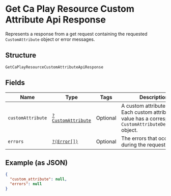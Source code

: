 
# Get Ca Play Resource Custom Attribute Api Response

Represents a response from a get request containing the requested `CustomAttribute` object or error messages.

## Structure

`GetCaPlayResourceCustomAttributeApiResponse`

## Fields

| Name | Type | Tags | Description | Getter | Setter |
|  --- | --- | --- | --- | --- | --- |
| `customAttribute` | [`?CustomAttribute`](../../doc/models/custom-attribute.md) | Optional | A custom attribute value. Each custom attribute value has a corresponding<br>`CustomAttributeDefinition` object. | getCustomAttribute(): ?CustomAttribute | setCustomAttribute(?CustomAttribute customAttribute): void |
| `errors` | [`?(Error[])`](../../doc/models/error.md) | Optional | The errors that occurred during the request. | getErrors(): ?array | setErrors(?array errors): void |

## Example (as JSON)

```json
{
  "custom_attribute": null,
  "errors": null
}
```

